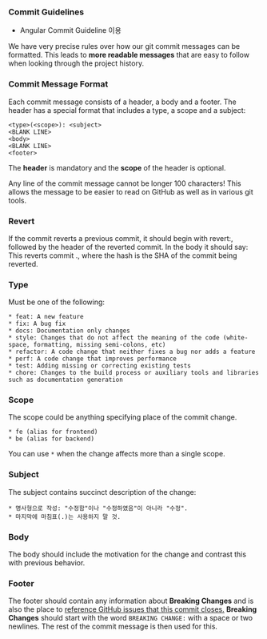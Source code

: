 ### Commit Guidelines
- Angular Commit Guideline 이용

We have very precise rules over how our git commit messages can be formatted. This leads to **more readable messages** that are easy to follow when looking through the project history.
### Commit Message Format

Each commit message consists of a header, a body and a footer. The header has a special format that includes a type, a scope and a subject:
```
<type>(<scope>): <subject>
<BLANK LINE>
<body>
<BLANK LINE>
<footer>
```
The **header** is mandatory and the **scope** of the header is optional.

Any line of the commit message cannot be longer 100 characters! This allows the message to be easier to read on GitHub as well as in various git tools.
### Revert

If the commit reverts a previous commit, it should begin with revert:, followed by the header of the reverted commit. In the body it should say: This reverts commit <hash>., where the hash is the SHA of the commit being reverted.
### Type

Must be one of the following:

    * feat: A new feature
    * fix: A bug fix
    * docs: Documentation only changes
    * style: Changes that do not affect the meaning of the code (white-space, formatting, missing semi-colons, etc)
    * refactor: A code change that neither fixes a bug nor adds a feature
    * perf: A code change that improves performance
    * test: Adding missing or correcting existing tests
    * chore: Changes to the build process or auxiliary tools and libraries such as documentation generation

### Scope

The scope could be anything specifying place of the commit change.

    * fe (alias for frontend)
    * be (alias for backend)
You can use `*` when the change affects more than a single scope.
### Subject

The subject contains succinct description of the change:

    * 명사형으로 작성: "수정함"이나 "수정하였음"이 아니라 "수정".
    * 마지막에 마침표(.)는 사용하지 말 것.

### Body

The body should include the motivation for the change and contrast this with previous behavior.
### Footer

The footer should contain any information about **Breaking Changes** and is also the place to [reference GitHub issues that this commit closes.](https://help.github.com/articles/closing-issues-via-commit-messages/)
**Breaking Changes** should start with the word `BREAKING CHANGE:` with a space or two newlines. The rest of the commit message is then used for this.
